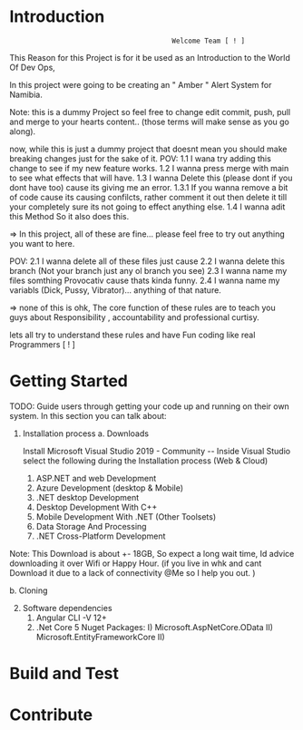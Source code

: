 # Introduction 
                                            Welcome Team [ ! ]
 This Reason for this Project is for it be used as an  Introduction to the World Of Dev Ops,

 In this project were going to be creating an " Amber " Alert System for Namibia. 

Note:
this is a dummy Project so feel free to change edit commit, push, pull and merge to your hearts content..
(those terms will make sense as you go along).

now, while this is just a dummy project that doesnt mean you should make breaking changes just for the sake of it.
POV: 
 1.1 I wana try adding this change to see if my new feature works.
 1.2 I wanna press merge with main to see what effects that will have.
 1.3 I wanna Delete this (please dont if you dont have too) cause its giving me an error.
 1.3.1 If you wanna remove a bit of code cause its causing confilcts, 
        rather comment it out then delete it till your completely sure its not going to effect anything else.
 1.4 I wanna adit this Method So it also does this.

 => In this project, all of these are fine... please feel free to try out anything you want to here.

 POV: 
  2.1 I wanna delete all of these files just cause 
  2.2 I wanna delete this branch (Not your branch just any ol branch you see)
  2.3 I wanna name my files somthing Provocativ cause thats kinda funny.
  2.4 I wanna name my variabls (Dick, Pussy, Vibrator)... anything of that nature.

  => none of this is ohk, The core function of these rules are to teach you guys about Responsibility , accountability and professional curtisy.

  lets all try to understand these rules and have Fun coding like real Programmers [ ! ] 

# Getting Started

TODO: Guide users through getting your code up and running on their own system. In this section you can talk about:
1.	Installation process
a. Downloads

    Install Microsoft Visual Studio 2019 - Community
     -- Inside Visual Studio select the following during the Installation process
                (Web & Cloud)
       1. ASP.NET and web Development
       2. Azure Development
                (desktop & Mobile)
       3. .NET desktop Development
       4.  Desktop Development With C++
       5. Mobile Development With .NET
                (Other Toolsets)
       6. Data Storage And Processing
       7. .NET Cross-Platform Development

Note: This Download is about +- 18GB, So expect a long wait time, Id advice downloading it over Wifi or Happy Hour.
(if you live in whk and cant Download it due to a lack of connectivity @Me so I help you out. ) 

b. Cloning

2.	Software dependencies
    1. Angular CLI  -V 12+
    2. .Net Core 5
    Nuget Packages:
        I)  Microsoft.AspNetCore.OData
        II) Microsoft.EntityFrameworkCore
        II) 
        
        
# Build and Test
 

# Contribute